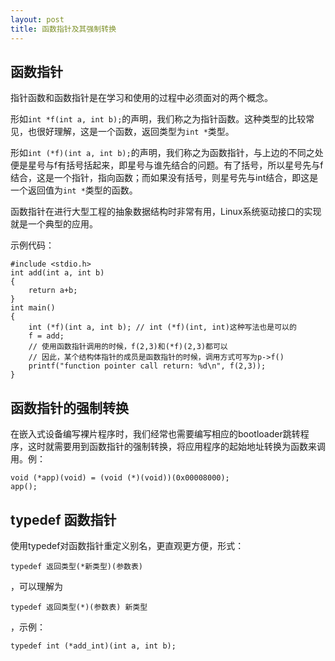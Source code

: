 ```yaml
---
layout: post
title: 函数指针及其强制转换
---
```

## 函数指针

指针函数和函数指针是在学习和使用的过程中必须面对的两个概念。

形如`int *f(int a, int b);`的声明，我们称之为指针函数。这种类型的比较常见，也很好理解，这是一个函数，返回类型为`int *`类型。

形如`int (*f)(int a, int b);`的声明，我们称之为函数指针，与上边的不同之处便是星号与f有括号括起来，即星号与谁先结合的问题。有了括号，所以星号先与f结合，这是一个指针，指向函数；而如果没有括号，则星号先与int结合，即这是一个返回值为`int *`类型的函数。

函数指针在进行大型工程的抽象数据结构时非常有用，Linux系统驱动接口的实现就是一个典型的应用。

示例代码：

```
#include <stdio.h>
int add(int a, int b)
{
	return a+b;
}
int main()
{
	int (*f)(int a, int b); // int (*f)(int, int)这种写法也是可以的
	f = add;
	// 使用函数指针调用的时候，f(2,3)和(*f)(2,3)都可以
	// 因此，某个结构体指针的成员是函数指针的时候，调用方式可写为p->f()
	printf("function pointer call return: %d\n", f(2,3));
}
```

## 函数指针的强制转换

在嵌入式设备编写裸片程序时，我们经常也需要编写相应的bootloader跳转程序，这时就需要用到函数指针的强制转换，将应用程序的起始地址转换为函数来调用。例：

```
void (*app)(void) = (void (*)(void))(0x00008000);
app();
```

## typedef 函数指针

使用typedef对函数指针重定义别名，更直观更方便，形式：

```
typedef 返回类型(*新类型)(参数表)
```
，可以理解为

```
typedef 返回类型(*)(参数表) 新类型
```
，示例：
```
typedef int (*add_int)(int a, int b);
```

